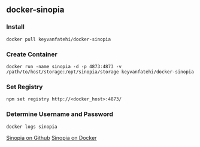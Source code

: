 ## docker-sinopia

### Install

`docker pull keyvanfatehi/docker-sinopia`

### Create Container

`docker run -name sinopia -d -p 4873:4873 -v /path/to/host/storage:/opt/sinopia/storage keyvanfatehi/docker-sinopia`

### Set Registry

`npm set registry http://<docker_host>:4873/`

### Determine Username and Password

`docker logs sinopia`

[Sinopia on Github](https://github.com/rlidwka/sinopia)
[Sinopia on Docker](https://index.docker.io/u/keyvanfatehi/docker-sinopia/)
